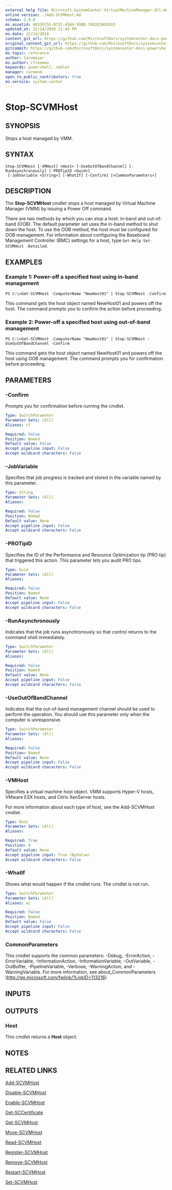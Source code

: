 ```yaml
---
external help file: Microsoft.SystemCenter.VirtualMachineManager.dll-Help.xml
online version: ./Add-SCVMHost.md
schema: 2.0.0
ms.assetid: 4833FC55-072C-45A4-938B-7452E3A91D15
updated_at: 12/14/2016 11:43 PM
ms.date: 12/14/2016
content_git_url: https://github.com/MicrosoftDocs/systemcenter-docs-powershell/blob/master/systemcenter-cmdlets/SystemCenter2016/VirtualMachineManager/v1.0/Stop-SCVMHost.md
original_content_git_url: https://github.com/MicrosoftDocs/systemcenter-docs-powershell/blob/master/systemcenter-cmdlets/SystemCenter2016/VirtualMachineManager/v1.0/Stop-SCVMHost.md
gitcommit: https://github.com/MicrosoftDocs/systemcenter-docs-powershell/blob/96cd9bd2780eb6b78c540fa00d3b8a4313e3ed40/systemcenter-cmdlets/SystemCenter2016/VirtualMachineManager/v1.0/Stop-SCVMHost.md
ms.topic: reference
author: tarameyer
ms.author: cfreeman
keywords: powershell, cmdlet
manager: carmonm
open_to_public_contributors: true
ms.service: system-center
---
```


# Stop-SCVMHost

## SYNOPSIS
Stops a host managed by VMM.

## SYNTAX

```
Stop-SCVMHost [-VMHost] <Host> [-UseOutOfBandChannel] [-RunAsynchronously] [-PROTipID <Guid>]
 [-JobVariable <String>] [-WhatIf] [-Confirm] [<CommonParameters>]
```

## DESCRIPTION
The **Stop-SCVMHost** cmdlet stops a host managed by Virtual Machine Manager (VMM) by issuing a Power Off command.

There are two methods by which you can stop a host: in-band and out-of-band (OOB).
The default parameter set uses the in-band method to shut down the host.
To use the OOB method, the host must be configured for OOB management.
For information about configuring the Baseboard Management Controller (BMC) settings for a host, type `Get-Help Set-SCVMHost -Detailed`.

## EXAMPLES

### Example 1: Power-off a specified host using in-band management
```
PS C:\>Get-SCVMHost -ComputerName "NewHost01" | Stop-SCVMHost -Confirm
```

This command gets the host object named NewHost01 and powers off the host.
The command prompts you to confirm the action before proceeding.

### Example 2: Power-off a specified host using out-of-band management
```
PS C:\>Get-SCVMHost -ComputerName "NewHost01" | Stop-SCVMHost -UseOutOfBandChannel -Confirm
```

This command gets the host object named NewHost01 and powers off the host using OOB management.
The command prompts you for confirmation before proceeding.

## PARAMETERS

### -Confirm
Prompts you for confirmation before running the cmdlet.

```yaml
Type: SwitchParameter
Parameter Sets: (All)
Aliases: cf

Required: False
Position: Named
Default value: False
Accept pipeline input: False
Accept wildcard characters: False
```

### -JobVariable
Specifies that job progress is tracked and stored in the variable named by this parameter.

```yaml
Type: String
Parameter Sets: (All)
Aliases: 

Required: False
Position: Named
Default value: None
Accept pipeline input: False
Accept wildcard characters: False
```

### -PROTipID
Specifies the ID of the Performance and Resource Optimization tip (PRO tip) that triggered this action.
This parameter lets you audit PRO tips.

```yaml
Type: Guid
Parameter Sets: (All)
Aliases: 

Required: False
Position: Named
Default value: None
Accept pipeline input: False
Accept wildcard characters: False
```

### -RunAsynchronously
Indicates that the job runs asynchronously so that control returns to the command shell immediately.

```yaml
Type: SwitchParameter
Parameter Sets: (All)
Aliases: 

Required: False
Position: Named
Default value: None
Accept pipeline input: False
Accept wildcard characters: False
```

### -UseOutOfBandChannel
Indicates that the out-of-band management channel should be used to perform the operation.
You should use this parameter only when the computer is unresponsive.

```yaml
Type: SwitchParameter
Parameter Sets: (All)
Aliases: 

Required: False
Position: Named
Default value: None
Accept pipeline input: False
Accept wildcard characters: False
```

### -VMHost
Specifies a virtual machine host object.
VMM supports Hyper-V hosts, VMware ESX hosts, and Citrix XenServer hosts.

For more information about each type of host, see the Add-SCVMHost cmdlet.

```yaml
Type: Host
Parameter Sets: (All)
Aliases: 

Required: True
Position: 0
Default value: None
Accept pipeline input: True (ByValue)
Accept wildcard characters: False
```

### -WhatIf
Shows what would happen if the cmdlet runs.
The cmdlet is not run.

```yaml
Type: SwitchParameter
Parameter Sets: (All)
Aliases: wi

Required: False
Position: Named
Default value: False
Accept pipeline input: False
Accept wildcard characters: False
```

### CommonParameters
This cmdlet supports the common parameters: -Debug, -ErrorAction, -ErrorVariable, -InformationAction, -InformationVariable, -OutVariable, -OutBuffer, -PipelineVariable, -Verbose, -WarningAction, and -WarningVariable. For more information, see about_CommonParameters (http://go.microsoft.com/fwlink/?LinkID=113216).

## INPUTS

## OUTPUTS

### Host
This cmdlet returns a **Host** object.

## NOTES

## RELATED LINKS

[Add-SCVMHost](xref:SystemCenter2016/VirtualMachineManager/v1.0/Add-SCVMHost.md)

[Disable-SCVMHost](xref:SystemCenter2016/VirtualMachineManager/v1.0/Disable-SCVMHost.md)

[Enable-SCVMHost](xref:SystemCenter2016/VirtualMachineManager/v1.0/Enable-SCVMHost.md)

[Get-SCCertificate](xref:SystemCenter2016/VirtualMachineManager/v1.0/Get-SCCertificate.md)

[Get-SCVMHost](xref:SystemCenter2016/VirtualMachineManager/v1.0/Get-SCVMHost.md)

[Move-SCVMHost](xref:SystemCenter2016/VirtualMachineManager/v1.0/Move-SCVMHost.md)

[Read-SCVMHost](xref:SystemCenter2016/VirtualMachineManager/v1.0/Read-SCVMHost.md)

[Register-SCVMHost](xref:SystemCenter2016/VirtualMachineManager/v1.0/Register-SCVMHost.md)

[Remove-SCVMHost](xref:SystemCenter2016/VirtualMachineManager/v1.0/Remove-SCVMHost.md)

[Restart-SCVMHost](xref:SystemCenter2016/VirtualMachineManager/v1.0/Restart-SCVMHost.md)

[Set-SCVMHost](xref:SystemCenter2016/VirtualMachineManager/v1.0/Set-SCVMHost.md)

